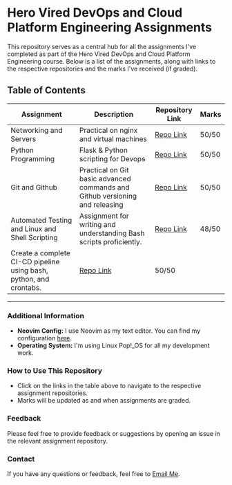 
# Hero Vired DevOps and Cloud Platform Engineering Assignments

This repository serves as a central hub for all the assignments I've completed as part of the Hero Vired DevOps and Cloud Platform Engineering course. Below is a list of the assignments, along with links to the respective repositories and the marks I've received (if graded).

## Table of Contents

| Assignment | Description | Repository Link | Marks |
|------------|-------------|-----------------|-------|
| Networking and Servers | Practical on nginx and virtual machines | [Repo Link](https://github.com/vishwesh5544/networking_assignment)  | 50/50 |
| Python Programming | Flask & Python scripting for Devops  | [Repo Link](https://github.com/vishwesh5544/python-assignment-solution) | 50/50 |
| Git and Github | Practical on Git basic advanced commands and Github versioning and releasing | [Repo Link](https://github.com/username/assignment3-repo) | 50/50 |
| Automated Testing and Linux and Shell Scripting | Assignment for writing and understanding Bash scripts proficiently. | [Repo Link](https://github.com/vishwesh5544/linux_and_shell_scripting_assignment.git) | 48/50 |
| Create a complete CI-CD pipeline using bash, python, and crontabs. | [Repo Link](https://github.com/vishwesh5544/ci_cd_pipeline_tool) | 50/50 |

---

### Additional Information

- **Neovim Config:** I use Neovim as my text editor. You can find my configuration [here](https://github.com/vishwesh5544/neovish).
- **Operating System:** I'm using Linux Pop!_OS for all my development work.

### How to Use This Repository

- Click on the links in the table above to navigate to the respective assignment repositories.
- Marks will be updated as and when assignments are graded.

### Feedback

Please feel free to provide feedback or suggestions by opening an issue in the relevant assignment repository.

### Contact

If you have any questions or feedback, feel free to [Email Me](mailto:vishweshshukla20@gmail.com).

